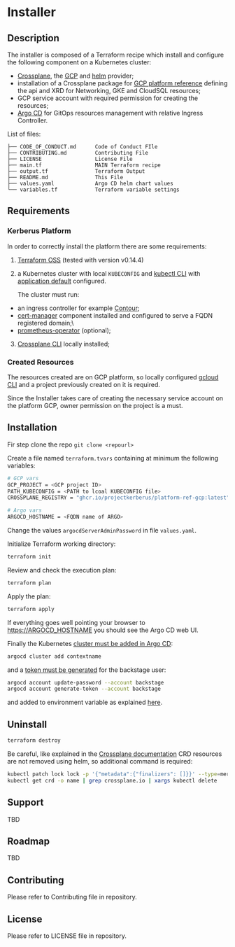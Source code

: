 # Installer

## Description

The installer is composed of a Terraform recipe which install and configure the following component on a Kubernetes cluster:

- [Crossplane](https://github.com/crossplane/crossplane), the [GCP](https://github.com/crossplane/provider-gcp) and [helm](https://github.com/crossplane-contrib/provider-helm) provider;
- installation of a Crossplane package for [GCP platform reference](https://github.com/idallaserra/platform-ref-gcp) defining the api and XRD for Networking, GKE and CloudSQL resources;
- GCP service account with required permission for creating the resources;
- [Argo CD](https://argoproj.github.io/projects/argo-cd) for GitOps resources management with relative Ingress Controller.

List of files:

```console
├── CODE_OF_CONDUCT.md      Code of Conduct FIle
├── CONTRIBUTING.md         Contributing File
├── LICENSE                 License File
├── main.tf                 MAIN Terraform recipe
├── output.tf               Terraform Output
├── README.md               This File 
├── values.yaml             Argo CD helm chart values
└── variables.tf            Terraform variable settings
```


## Requirements

### Kerberus Platform

In order to correctly install the platform there are some requirements:

1. [Terraform OSS](https://www.terraform.io/downloads.html) (tested with version v0.14.4)

2. a Kubernetes cluster with local `KUBECONFIG` and [kubectl CLI](https://kubernetes.io/docs/reference/kubectl/) with [application default](https://cloud.google.com/sdk/gcloud/reference/auth/application-default/login) configured.

    The cluster must run:

- an ingress controller for example [Contour](https://projectcontour.io/);
- [cert-manager](https://cert-manager.io/docs/) component installed and configured to serve a FQDN registered domain;\
- [prometheus-operator](https://github.com/prometheus-operator/prometheus-operator) (optional);

3. [Crossplane CLI](https://crossplane.io/docs/v1.0/getting-started/install-configure.html#install-crossplane-cli) locally installed;

### Created Resources

The resources created are on GCP platform, so locally configured [gcloud CLI](https://cloud.google.com/sdk/gcloud) and a project previously created on it is required.

Since the Installer takes care of creating the necessary service account on the platform GCP, owner permission on the project is a must.

## Installation

Fir step clone the repo 
`git clone <repourl>`

Create a file named `terraform.tvars` containing at minimum the following variables:

```bash
# GCP vars
GCP_PROJECT = <GCP project ID>
PATH_KUBECONFIG = <PATH to lcoal KUBECONFIG file>
CROSSPLANE_REGISTRY = "ghcr.io/projectkerberus/platform-ref-gcp:latest"

# Argo vars
ARGOCD_HOSTNAME = <FQDN name of ARGO>
```

Change the values `argocdServerAdminPassword` in file `values.yaml`.

Initialize Terraform working directory:

```bash
terraform init
```

Review and check the execution plan:

```bash
terraform plan
```

Apply the plan:

```bash
terraform apply
```

If everything goes well pointing your browser to <https://ARGOCD_HOSTNAME> you should see the Argo CD web UI.

Finally the Kubernetes [cluster must be added in Argo CD](https://argoproj.github.io/argo-cd/user-guide/commands/argocd_cluster_add/):

```bash
argocd cluster add contextname
```

and a [token must be generated](https://argoproj.github.io/argo-cd/user-guide/commands/argocd_account_generate-token/) for the backstage user:

```bash
argocd account update-password --account backstage
argocd account generate-token --account backstage
```

and added to environment variable as explained [here](https://github.com/projectkerberus/kerberus-dashboard/blob/main/README.md).

## Uninstall

```bash
terraform destroy
```

Be careful, like explained in the [Crossplane documentation](https://crossplane.io/docs/v1.0/getting-started/install-configure.html#install-crossplane-cli) CRD resources are not removed using helm, so additional command is required:

```bash
kubectl patch lock lock -p '{"metadata":{"finalizers": []}}' --type=merge
kubectl get crd -o name | grep crossplane.io | xargs kubectl delete
```
## Support

TBD
## Roadmap

TBD
## Contributing

Please refer to Contributing file in repository.

## License

Please refer to LICENSE file in repository.
  